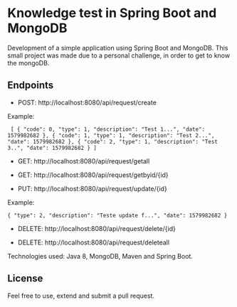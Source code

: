 # Knowledge test in Spring Boot and MongoDB

Development of a simple application using Spring Boot and MongoDB. 
This small project was made due to a personal challenge, in order to get to know the mongoDB.


## Endpoints
- POST: http://localhost:8080/api/request/create

Example:

`
[
     {
         "code": 0,
         "type": 1,
         "description": "Test 1...",
         "date": 1579982682
     },
     {
         "code": 1,
         "type": 1,
         "description": "Test 2...",
         "date": 1579982682
     },
     {
         "code": 2,
         "type": 1,
         "description": "Test 3..",
         "date": 1579982682
     }
 ]`

- GET: http://localhost:8080/api/request/getall

- GET: http://localhost:8080/api/request/getbyid/{id}

- PUT: http://localhost:8080/api/request/update/{id}

Example:

`{
     "type": 2,
     "description": "Teste update f...",
     "date": 1579982682
 }`

- DELETE: http://localhost:8080/api/request/delete/{id}

- DELETE: http://localhost:8080/api/request/deleteall

Technologies used: Java 8, MongoDB, Maven and Spring Boot. 

## License
Feel free to use, extend and submit a pull request.
